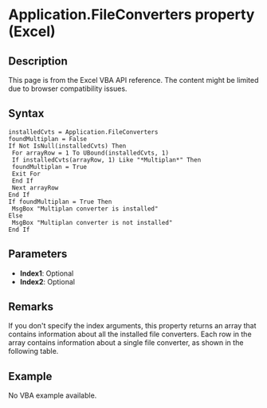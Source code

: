 # Application.FileConverters property (Excel)

## Description
This page is from the Excel VBA API reference. The content might be limited due to browser compatibility issues.

## Syntax
```vba
installedCvts = Application.FileConverters 
foundMultiplan = False 
If Not IsNull(installedCvts) Then 
 For arrayRow = 1 To UBound(installedCvts, 1) 
 If installedCvts(arrayRow, 1) Like "*Multiplan*" Then 
 foundMultiplan = True 
 Exit For 
 End If 
 Next arrayRow 
End If 
If foundMultiplan = True Then 
 MsgBox "Multiplan converter is installed" 
Else 
 MsgBox "Multiplan converter is not installed" 
End If
```

## Parameters
- **Index1**: Optional
- **Index2**: Optional

## Remarks
If you don't specify the index arguments, this property returns an array that contains information about all the installed file converters. Each row in the array contains information about a single file converter, as shown in the following table.

## Example
No VBA example available.
